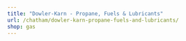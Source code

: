 ```yaml
---
title: "Dowler-Karn - Propane, Fuels & Lubricants"
url: /chatham/dowler-karn-propane-fuels-and-lubricants/
shop: gas
---
```

